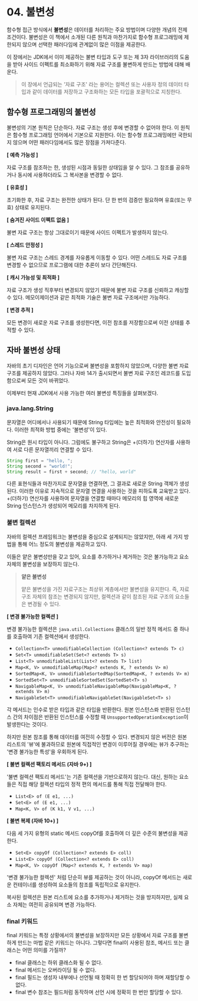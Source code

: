 # 04. 불변성
함수형 접근 방식에서 **불변성**은 데이터를 처리하는 주요 방법이며 다양한 개념의 전제 조건이다.
불변성은 이 책에서 소개된 다른 원칙과 마찬가지로 함수형 프로그래밍에 제한되지 않으며 선택한 패러다임에 관계없이 많은 이점을 제공한다.

이 장에서는 JDK에서 이미 제공하는 불변 타입과 도구 또는 제 3자 라이브러리의 도움을 받아 사이드 이펙트를 최소화하기 위해 자료 구조를 불변하게 만드는 방법에 대해 배운다.

> 이 장에서 언급되는 '자료 구조' 라는 용어는 컬렉션 또는 사용자 정의 데이터 타입과 같이 데이터를 저장하고 구조화하는 모든 타입을 포괄적으로 지칭한다.


## 함수형 프로그래밍의 불변성
불변성의 기본 원칙은 단순하다. 자료 구조는 생성 후에 변경할 수 없어야 한다. 이 원칙은 함수형 프로그래밍 언어에서 기본으로 지원한다.
이는 함수형 프로그래밍에만 국한되지 않으며 어떤 패러다임에서도 많은 장점을 가져다준다.

**[ 예측 가능성 ]**

자료 구조를 참조하는 한, 생성된 시점과 동일한 상태임을 알 수 있다. 그 참조를 공유하거나 동시에 사용하더라도 그 복사본을 변경할 수 없다.

**[ 유효성 ]** 

초기화한 후, 자료 구조는 완전한 상태가 된다. 단 한 번의 검증만 필요하며 유효(또는 무효) 상태로 유지된다.

**[ 숨겨진 사이드 이펙트 없음 ]**

불변 자료 구조는 항상 그대로이기 때문에 사이드 이펙트가 발생하지 않는다.

**[ 스레드 안정성 ]**

불변 자료 구조는 스레드 경계를 자유롭게 이동할 수 있다. 어떤 스레드도 자료 구조를 변경할 수 없으므로 프로그램에 대한 추론이 보다 간단해진다.

**[ 캐시 가능성 및 최적화 ]**

자료 구조가 생성 직후부터 변경되지 않았기 때문에 불변 자료 구조를 신뢰하고 캐싱할 수 있다. 메모이제이션과 같은 최적화 기술은 불변 자료 구조에서만 가능하다.

**[ 변경 추적 ]**

모든 변경이 새로운 자료 구조를 생성한다면, 이전 참조를 저장함으로써 이전 상태를 추적할 수 있다.


## 자바 불변성 상태
자바의 초기 디자인은 언어 기능으로써 불변성을 포함하지 않았으며, 다양한 불변 자료 구조를 제공하지 않았다.
그러나 자바 14가 출시되면서 불변 자료 구조인 레코드를 도입함으로써 모든 것이 바뀌었다. 

이제부터 현재 JDK에서 사용 가능한 여러 불변성 특징들을 살펴보겠다.

### java.lang.String
문자열은 어디에서나 사용되기 때문에 String 타입에는 높은 최적화와 안전성이 필요하다. 이러한 최적화 방법 중에는 '불변성'이 있다.

String은 원시 타입이 아니다. 그럼에도 불구하고 String은 +(더하기) 연산자를 사용하여 서로 다른 문자열끼리 연결할 수 있다.

```java
String first = "hello, ";
String second = "world!";
String result = first + second; // "hello, world"
```

다른 표현식들과 마찬가지로 문자열을 연결하면, 그 결과로 새로운 String 객체가 생성된다. 이러한 이유로 지속적으로 문자열 연결을 사용하는 것을 피하도록 교육받고 있다.
+(더하기) 연산자를 사용하여 문자열을 연결할 때마다 메모리의 힙 영역에 새로운 String 인스턴스가 생성되어 메모리를 차지하게 된다.

### 불변 컬렉션
자바의 컬렉션 프레임워크는 불변성을 중심으로 설계되지는 않았지만, 아래 세 가지 방법을 통해 어느 정도의 불변성을 제공하고 있다.

이들은 얕은 불변성만을 갖고 있어, 요소를 추가하거나 제거하는 것은 불가능하고 요소 자체의 불변성을 보장하지 않는다.
> **얕은 불변성**
> 
> 얕은 불변성을 가진 자료구조는 최상위 계층에서만 불변성을 유지한다. 즉, 자료 구조 자체의 참조는 변경되지 않지만, 컬렉션과 같이 참조된 자료 구조의 요소들은 변경될 수 있다.

**[ 변경 불가능한 컬렉션 ]**

변경 불가능한 컬렉션은 `java.util.Collections` 클래스의 일반 정적 메서드 중 하나를 호출하여 기존 컬렉션에서 생성한다.

- `Collection<T> unmodifiableCollection (Collection<? extends T> c)` 
- `Set<T> unmodifiableSet(Set<? extends T> s)`
- `List<T> unmodifiableList(List<? extends T> list)`
- `Map<K, V> unmodifiableMap(Map<? extends K, ? extends V> m)`
- `SortedMap<K, V> unmodifiableSortedMap(SortedMap<K, ? extends V> m)`
- `SortedSet<T> unmodifiableSortedSet(SortedSet<T> s)`
- `NavigableMap<K, V> unmodifiableNavigableMap(NavigableMap<K, ? extends V> m)`
- `NavigableSet<T> unmodifiableNavigableSet(NavigableSet<T> s)`

각 메서드는 인수로 받은 타입과 같은 타입을 반환한다. 
원본 인스턴스롸 반환된 인스턴스 간의 차이점은 반환된 인스턴스를 수정할 때 `UnsupportedOperationException`이 발생한다는 것이다.

하지만 원본 참조를 통해 데이터를 여전히 수정할 수 있다. 
변경되지 않은 버전은 원본 리스트의 '뷰'에 불과하므로 원본에 직접적인 변경이 이루어질 경우에는 뷰가 추구하는 '변경 불가능한 특성'을 우회하게 된다.

**[ 불변 컬렉션 팩토리 메서드 (자바 9+) ]**

'불변 컬렉션 팩토리 메서드'는 기존 컬렉션을 기반으로하지 않는다. 대신, 원하는 요소들은 직접 해당 컬렉션 타입의 정적 편의 메서드를 통해 직접 전달해야 한다.
- `List<E> of (E e1, ...)`
- `Set<E> of (E e1, ...)`
- `Map<K, V> of (K k1, V v1, ...)`

**[ 불변 복제 (자바 10+) ]**

다음 세 가지 유형의 static 메서드 copyOf를 호출하여 더 깊은 수준의 불변성을 제공한다.
- `Set<E> copyOf (Collection<? extends E> coll)`
- `List<E> copyOf (Collection<? extends E> coll)`
- `Map<K, V> copyOf (Map<? extends K, ? extends V> map)`

'변경 불가능한 컬렉션' 처럼 단순히 뷰를 제공하는 것이 아니라, copyOf 메서드는 새로운 컨테이너를 생성하여 요소들의 참조를 독립적으로 유지한다.

복사된 컬렉션은 원본 리스트에 요소를 추가하거나 제거하는 것을 방지하지만, 실제 요소 자체는 여전히 공유되며 변경 가능하다.

### final 키워드
final 키워드는 특정 상황에서의 불변성을 보장하지만 모든 상황에서 자료 구조를 불변하게 만드는 마법 같은 키워드는 아니다.
그렇다면 final이 사용된 참조, 메서드 또는 클래스는 어떤 의미를 가질까?

- final 클래스는 하위 클래스화 될 수 없다.
- final 메서드는 오버라이딩 될 수 없다.
- final 필드는 생성자 내부에나 선언될 때 정확히 한 번 할당되어야 하며 재할당할 수 없다.
- final 변수 참조는 필드처럼 동작하며 선언 시에 정확히 한 번만 할당할 수 있다.